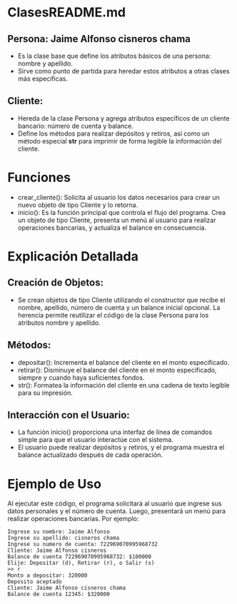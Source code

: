 # ClasesREADME.md
## Persona: Jaime Alfonso cisneros chama 

- Es la clase base que define los atributos básicos de una persona: nombre y apellido.
- Sirve como punto de partida para heredar estos atributos a otras clases más específicas.
## Cliente:

- Hereda de la clase Persona y agrega atributos específicos de un cliente bancario: número de cuenta y balance.
- Define los métodos para realizar depósitos y retiros, así como un método especial __str__ para imprimir de forma legible la información del cliente.

# Funciones
- crear_cliente():
 Solicita al usuario los datos necesarios para crear un nuevo objeto de tipo Cliente y lo retorna.
- inicio():
Es la función principal que controla el flujo del programa.
Crea un objeto de tipo Cliente, presenta un menú al usuario para realizar operaciones bancarias, y actualiza el balance en consecuencia.

# Explicación Detallada
## Creación de Objetos:

- Se crean objetos de tipo Cliente utilizando el constructor que recibe el nombre, apellido, número de cuenta y un balance inicial opcional.
La herencia permite reutilizar el código de la clase Persona para los atributos nombre y apellido.
## Métodos:

- depositar(): Incrementa el balance del cliente en el monto especificado.
- retirar(): Disminuye el balance del cliente en el monto especificado, siempre y cuando haya suficientes fondos.
- str(): Formatea la información del cliente en una cadena de texto legible para su impresión.
## Interacción con el Usuario:

- La función inicio() proporciona una interfaz de línea de comandos simple para que el usuario interactúe con el sistema.
- El usuario puede realizar depósitos y retiros, y el programa muestra el balance actualizado después de cada operación.

# Ejemplo de Uso
Al ejecutar este código, el programa solicitará al usuario que ingrese sus datos personales y el número de cuenta. Luego, presentará un menú para realizar operaciones bancarias. Por ejemplo:
```
Ingrese su nombre: Jaime Alfonso 
Ingrese su apellido: cisneros chama 
Ingrese su numero de cuenta: 722969070995968732
Cliente: Jaime Alfonso cisneros 
Balance de cuenta 722969070995968732: $100000
Elije: Depositar (d), Retirar (r), o Salir (s)
>> r
Monto a depositar: 320000
Deposito aceptado
Cliente: Jaime Alfonso cisneros chama 
Balance de cuenta 12345: $320000
```
